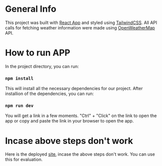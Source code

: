 # General Info

This project was built with [React App](https://reactjs.org/) and styled using [TailwindCSS](https://tailwindcss.com/). All API calls for fetching weather information were made using [OpenWeatherMap](https://openweathermap.org/api) API.

# How to run APP

In the project directory, you can run:

### `npm install`

This will install all the necessary dependencies for our project. After installion of the dependencies, you can run:

### `npm run dev`

You will get a link in a few moments. "Ctrl" + "Click" on the link to open the app or copy and paste the link in your browser to open the app.

# Incase above steps don't work

Here is the deployed [site](https://weatherapp-nowfloats.onrender.com), incase the above steps don't work. You can use this for evaluation.
